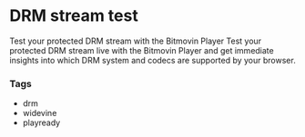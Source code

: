 # DRM stream test

Test your protected DRM stream with the Bitmovin Player
Test your protected DRM stream live with the Bitmovin Player and get immediate insights into which DRM system and codecs are supported by your browser.

### Tags

  - drm
  - widevine
  - playready